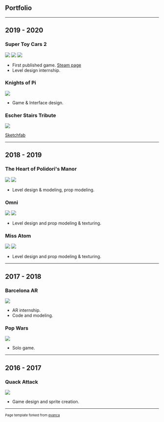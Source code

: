 ## Portfolio

---

## 2019 - 2020 

### Super Toy Cars 2

<img src="images/Loading_Diner01-02.jpg?raw=true"/>
<img src="images/Loading_Diner02-03.jpg?raw=true"/>
<img src="images/Loading_Nursery02-02.jpg?raw=true"/>

- First published game. [Steam page](https://store.steampowered.com/app/1028840/Super_Toy_Cars_2/)
- Level design internship.


### Knights of Pi
<img src="images/KoP.gif?raw=true"/>

- Game & Interface design.


### Escher Stairs Tribute
<img src="images/Escher02.png?raw=true"/>

[Sketchfab](https://sketchfab.com/3d-models/eschers-stairs-737369afba2040e689d34a5124ba98b7)

---

## 2018 - 2019

### The Heart of Polidori's Manor
<img src="images/Polidori01.jpg?raw=true"/>
<img src="images/Polidori02.jpg?raw=true"/>

- Level design & modeling, prop modeling.


### Omni
<img src="images/Omni01.png?raw=true"/>
<img src="images/Omni02.png?raw=true"/>

- Level design and prop modeling & texturing.

### Miss Atom
<img src="images/Polidori01.jpg?raw=true"/>
<img src="images/Polidori02.jpg?raw=true"/>

- Level design and prop modeling & texturing.

---

## 2017 - 2018

### Barcelona AR
<img src="images/BarcelonaAR.png?raw=true"/>

- AR internship.
- Code and modeling.

### Pop Wars
<img src="images/PopWars.png?raw=true"/>

- Solo game.

---

## 2016 - 2017

### Quack Attack
<img src="images/QuackAttack.gif?raw=true"/>

- Game design and sprite creation.

---

<p style="font-size:11px">Page template forked from <a href="https://github.com/evanca/quick-portfolio">evanca</a></p>
<!-- Remove above link if you don't want to attibute -->
